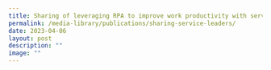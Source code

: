 ```yaml
---
title: Sharing of leveraging RPA to improve work productivity with service leaders
permalink: /media-library/publications/sharing-service-leaders/
date: 2023-04-06
layout: post
description: ""
image: ""
---
```

